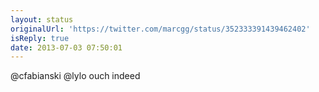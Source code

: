 ```yaml
---
layout: status
originalUrl: 'https://twitter.com/marcgg/status/352333391439462402'
isReply: true
date: 2013-07-03 07:50:01
---
```


@cfabianski @lylo ouch indeed
